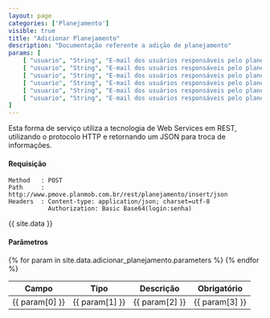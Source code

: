 ```yaml
---
layout: page
categories: ['Planejamento']
visible: true
title: "Adicionar Planejamento"
description: "Documentação referente a adição de planejamento"
params: [
    [ "usuario", "String", "E-mail dos usuários responsáveis pelo planejamento, é o mesmo usado no login", "Sim" ],
    [ "usuario", "String", "E-mail dos usuários responsáveis pelo planejamento, é o mesmo usado no login", "Sim" ],
    [ "usuario", "String", "E-mail dos usuários responsáveis pelo planejamento, é o mesmo usado no login", "Sim" ],
    [ "usuario", "String", "E-mail dos usuários responsáveis pelo planejamento, é o mesmo usado no login", "Sim" ],
    [ "usuario", "String", "E-mail dos usuários responsáveis pelo planejamento, é o mesmo usado no login", "Sim" ],
    [ "usuario", "String", "E-mail dos usuários responsáveis pelo planejamento, é o mesmo usado no login", "Sim" ],
] 
---
```


Esta forma de serviço utiliza a tecnologia de Web Services em REST, utilizando o protocolo HTTP e retornando um JSON para troca de informações.

#### Requisição
```
Method   : POST
Path     : http://www.pmove.planmob.com.br/rest/planejamento/insert/json
Headers  : Content-type: application/json; charset=utf-8
           Authorization: Basic Base64(login:senha)
``` 

{{ site.data }}
#### Parâmetros
<table class="mdl-data-table mdl-js-data-table">
  <thead>
    <tr>
      <th class="mdl-data-table__cell--non-numeric"><strong>Campo</strong></th>
      <th class="mdl-data-table__cell--non-numeric"><strong>Tipo</strong></th>
      <th class="mdl-data-table__cell--non-numeric"><strong>Descrição</strong></th>
      <th class="mdl-data-table__cell--non-numeric"><strong>Obrigatório</strong></th>
    </tr>
  </thead>
  <tbody>
    {% for param in site.data.adicionar_planejamento.parameters %}
    <tr>
      <td class="mdl-data-table__cell--non-numeric">{{ param[0] }}</td>
      <td class="mdl-data-table__cell--non-numeric">{{ param[1] }}</td>
      <td class="mdl-data-table__cell--non-numeric">{{ param[2] }}</td>
      <td class="mdl-data-table__cell--non-numeric">{{ param[3] }}</td>
    </tr>
    {% endfor %}
  </tbody>
</table>
